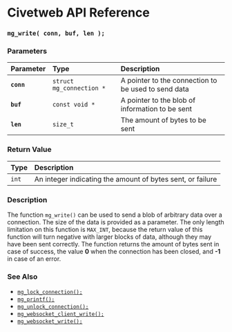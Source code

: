# Civetweb API Reference

### `mg_write( conn, buf, len );`

### Parameters

| Parameter | Type | Description |
| :--- | :--- | :--- |
|**`conn`**|`struct mg_connection *`| A pointer to the connection to be used to send data |
|**`buf`**|`const void *`| A pointer to the blob of information to be sent |
|**`len`**|`size_t`| The amount of bytes to be sent |

### Return Value

| Type | Description |
| :--- | :--- |
|`int`| An integer indicating the amount of bytes sent, or failure |

### Description

The function `mg_write()` can be used to send a blob of arbitrary data over a connection. The size of the data is provided as a parameter. The only length limitation on this function is `MAX_INT`, because the return value of this function will turn negative with larger blocks of data, although they may have been sent correctly. The function returns the amount of bytes sent in case of success, the value **0** when the connection has been closed, and **-1** in case of an error.

### See Also

* [`mg_lock_connection();`](mg_lock_connection.md)
* [`mg_printf();`](mg_print.md)
* [`mg_unlock_connection();`](mg_unlock_connection.md)
* [`mg_websocket_client_write();`](mg_websocket_client_write.md)
* [`mg_websocket_write();`](mg_websocket_write.md)
